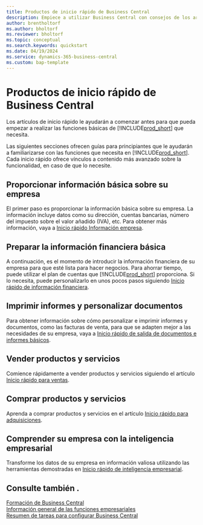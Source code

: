 ```yaml
---
title: Productos de inicio rápido de Business Central
description: Empiece a utilizar Business Central con consejos de los artículos de inicio rápido y consejos que le ayudarán a rellenar los primeros campos críticos.
author: brentholtorf
ms.author: bholtorf
ms.reviewer: bholtorf
ms.topic: conceptual
ms.search.keywords: quickstart
ms.date: 04/19/2024
ms.service: dynamics-365-business-central
ms.custom: bap-template
---
```


# <a name="business-central-quick-starts"></a>Productos de inicio rápido de Business Central

Los artículos de inicio rápido le ayudarán a comenzar antes para que pueda empezar a realizar las funciones básicas de [!INCLUDE[prod_short](includes/prod_short.md)] que necesita.

Las siguientes secciones ofrecen guías para principiantes que le ayudarán a familiarizarse con las funciones que necesita en [!INCLUDE[prod_short](includes/prod_short.md)]. Cada inicio rápido ofrece vínculos a contenido más avanzado sobre la funcionalidad, en caso de que lo necesite.

## <a name="provide-basic-information-about-your-company"></a>Proporcionar información básica sobre su empresa

El primer paso es proporcionar la información básica sobre su empresa. La información incluye datos como su dirección, cuentas bancarias, número del impuesto sobre el valor añadido (IVA), etc. Para obtener más información, vaya a [Inicio rápido Información empresa](quick-start-company-information.md).

## <a name="prepare-basic-financial-information"></a>Preparar la información financiera básica

A continuación, es el momento de introducir la información financiera de su empresa para que esté lista para hacer negocios. Para ahorrar tiempo, puede utilizar el plan de cuentas que [!INCLUDE[prod_short](includes/prod_short.md)] proporciona. Si lo necesita, puede personalizarlo en unos pocos pasos siguiendo [Inicio rápido de información financiera](quick-start-financial-information.md).

<!--
## <a name="financial-basics"></a>Financial Basics

Financial Information  
(chart of accounts, but explained for non-accountants)
-->

## <a name="print-reports-and-customize-documents"></a>Imprimir informes y personalizar documentos

Para obtener información sobre cómo personalizar e imprimir informes y documentos, como las facturas de venta, para que se adapten mejor a las necesidades de su empresa, vaya a [Inicio rápido de salida de documentos e informes básicos](quick-start-reports-and-documents.md).

<!-- Reports and Documents  
(final reports, but also documents - how do I style invoices to work better for me?)
-->

## <a name="sell-products-and-services"></a>Vender productos y servicios

Comience rápidamente a vender productos y servicios siguiendo el artículo [Inicio rápido para ventas](quick-start-sell-products-and-services.md).

<!--
(customer, items, things on stock or not, orders versus invoices, get paid on time, etc.)
-->

## <a name="buy-products-and-services"></a>Comprar productos y servicios

Aprenda a comprar productos y servicios en el artículo [Inicio rápido para adquisiciones](quick-start-procurement.md).  

<!--
(buy stuff, register in inventory, pay vendor)
-->

## <a name="understand-your-company-with-business-intelligence"></a>Comprender su empresa con la inteligencia empresarial

Transforme los datos de su empresa en información valiosa utilizando las herramientas demostradas en [Inicio rápido de inteligencia empresarial](quick-start-business-intelligence.md).

<!--
Business Intelligence  
(reports)
-->

## <a name="see-also"></a>Consulte también .

[Formación de Business Central](/training/dynamics365/business-central?WT.mc_id=dyn365bc_landingpage-docs)  
[Información general de las funciones empresariales](across-business-functionality.md)  
[Resumen de tareas para configurar Business Central](setup.md)  

